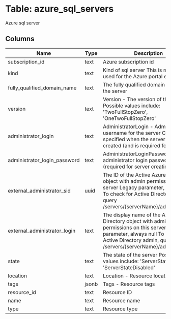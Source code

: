 
# Table: azure_sql_servers
Azure sql server
## Columns
| Name        | Type           | Description  |
| ------------- | ------------- | -----  |
|subscription_id|text|Azure subscription id|
|kind|text|Kind of sql server  This is metadata used for the Azure portal experience|
|fully_qualified_domain_name|text|The fully qualified domain name of the server|
|version|text|Version - The version of the server Possible values include: 'TwoFullStopZero', 'OneTwoFullStopZero'|
|administrator_login|text|AdministratorLogin - Administrator username for the server Can only be specified when the server is being created (and is required for creation)|
|administrator_login_password|text|AdministratorLoginPassword - The administrator login password (required for server creation)|
|external_administrator_sid|uuid|The ID of the Active Azure Directory object with admin permissions on this server Legacy parameter, always null To check for Active Directory admin, query /servers/{serverName}/administrators|
|external_administrator_login|text|The display name of the Azure Active Directory object with admin permissions on this server Legacy parameter, always null To check for Active Directory admin, query /servers/{serverName}/administrators|
|state|text|The state of the server Possible values include: 'ServerStateReady', 'ServerStateDisabled'|
|location|text|Location - Resource location|
|tags|jsonb|Tags - Resource tags|
|resource_id|text|Resource ID|
|name|text|Resource name|
|type|text|Resource type|
